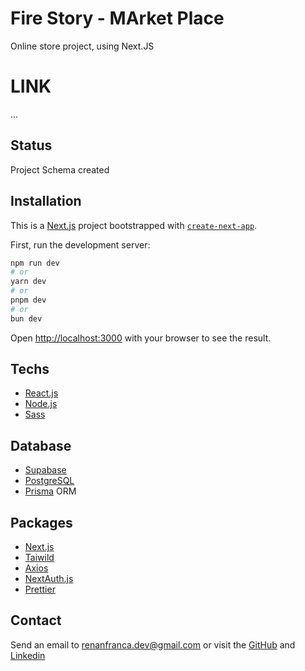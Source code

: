 # Fire Story - MArket Place

Online store project, using Next.JS


# LINK

...

## Status

Project Schema created

## Installation

This is a [Next.js](https://nextjs.org/) project bootstrapped with [`create-next-app`](https://github.com/vercel/next.js/tree/canary/packages/create-next-app).

First, run the development server:

```bash
npm run dev
# or
yarn dev
# or
pnpm dev
# or
bun dev
```

Open [http://localhost:3000](http://localhost:3000) with your browser to see the result.
    
## Techs

- [React.js](https://reactjs.org/)
- [Node.js](https://expressjs.com/pt-br/)
- [Sass](https://sass-lang.com/)

## Database

- [Supabase](https://supabase.com/)
- [PostgreSQL](https://www.postgresql.org/)
- [Prisma](https://vercel.com/guides/nextjs-prisma-postgres) ORM
  
## Packages 

- [Next.js](https://nextjs.org/)
- [Taiwild](https://tailwindcss.com/)
- [Axios](https://axios-http.com/ptbr/docs/intro)
- [NextAuth.js](https://next-auth.js.org/)
- [Prettier](https://prettier.io/docs/en/install.html)


## Contact

Send an email to renanfranca.dev@gmail.com or visit the [GitHub](https://github.com/RenanFrancaDev) and [Linkedin](https://www.linkedin.com/in/renan-franca/)


